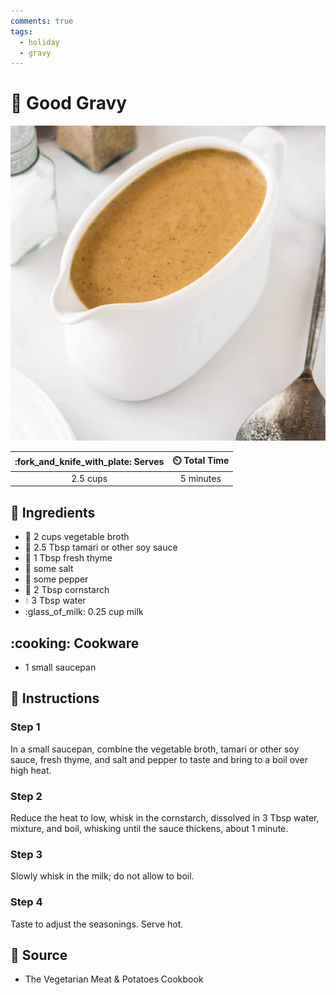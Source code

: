 ```yaml
---
comments: true
tags:
  - holiday
  - gravy
---
```

# :bowl_with_spoon: Good Gravy

![Good Gravy](../assets/images/good-gravy.jpg)

| :fork_and_knife_with_plate: Serves | :timer_clock: Total Time |
|:----------------------------------:|:-----------------------: |
| 2.5 cups | 5 minutes |

## :salt: Ingredients

- :stew: 2 cups vegetable broth
- :takeout_box: 2.5 Tbsp tamari or other soy sauce
- :herb: 1 Tbsp fresh thyme
- :salt: some salt
- :salt: some pepper
- :corn: 2 Tbsp cornstarch
- :droplet: 3 Tbsp water
- :glass_of_milk: 0.25 cup milk

## :cooking: Cookware

- 1 small saucepan

## :pencil: Instructions

### Step 1

In a small saucepan, combine the vegetable broth, tamari or other soy sauce, fresh thyme, and salt and pepper to taste
and bring to a boil over high heat.

### Step 2

Reduce the heat to low, whisk in the cornstarch, dissolved in 3 Tbsp water, mixture, and boil, whisking until the sauce
thickens, about 1 minute.

### Step 3

Slowly whisk in the milk; do not allow to boil.

### Step 4

Taste to adjust the seasonings. Serve hot.

## :link: Source

- The Vegetarian Meat & Potatoes Cookbook
